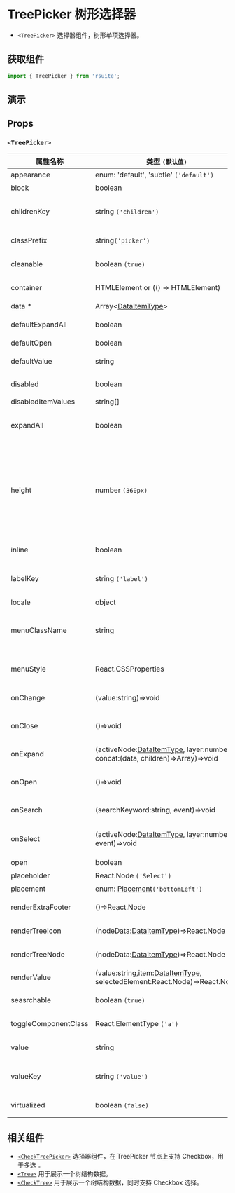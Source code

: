 # TreePicker 树形选择器

- `<TreePicker>` 选择器组件，树形单项选择器。

## 获取组件

```js
import { TreePicker } from 'rsuite';
```

## 演示

<!--{demo}-->

## Props

### `<TreePicker>`

| 属性名称             | 类型 `(默认值)`                                                                         | 描述                                                                            |
| -------------------- | --------------------------------------------------------------------------------------- | ------------------------------------------------------------------------------- |
| appearance           | enum: 'default', 'subtle' `('default')`                                                 | 设置外观                                                                        |
| block                | boolean                                                                                 | 堵塞整行                                                                        |
| childrenKey          | string `('children')`                                                                   | tree 数据结构 children 属性名称                                                 |
| classPrefix          | string`('picker')`                                                                      | 组件 CSS 类的前缀                                                               |
| cleanable            | boolean `(true)`                                                                        | 是否可以清除                                                                    |
| container            | HTMLElement or (() => HTMLElement)                                                      | 设置渲染的容器                                                                  |
| data \*              | Array&lt;[DataItemType](#types)&gt;                                                     | tree 数据                                                                       |
| defaultExpandAll     | boolean                                                                                 | 默认展开所有节点                                                                |
| defaultOpen          | boolean                                                                                 | 默认打开                                                                        |
| defaultValue         | string                                                                                  | 默认选中的值                                                                    |
| disabled             | boolean                                                                                 | 是否禁用 Picker                                                                 |
| disabledItemValues   | string[]                                                                                | 禁用选项                                                                        |
| expandAll            | boolean                                                                                 | (受控)展示/收起所有节点                                                         |
| height               | number `(360px)`                                                                        | menu 的高度。当设置了 virtualized 为 true 时， 可以通过 height 控制 menu 的高度 |
| inline               | boolean                                                                                 | 是否内联显示 tree                                                               |
| labelKey             | string `('label')`                                                                      | tree 数据结构 label 属性名称                                                    |
| locale               | object                                                                                  | 本地语言                                                                        |
| menuClassName        | string                                                                                  | 应用于菜单 DOM 节点的 css class                                                 |
| menuStyle            | React.CSSProperties                                                                     | 应用于菜单 DOM 节点的 style                                                     |
| onChange             | (value:string)=>void                                                                    | 数据改变的回调函数                                                              |
| onClose              | ()=>void                                                                                | 关闭 Dropdown 的回调函数                                                        |
| onExpand             | (activeNode:[DataItemType](#types), layer:number, concat:(data, children)=>Array)=>void | 树节点展示时的回调                                                              |
| onOpen               | ()=>void                                                                                | 展开 Dropdown 的回调函数                                                        |
| onSearch             | (searchKeyword:string, event)=>void                                                     | 搜索回调函数                                                                    |
| onSelect             | (activeNode:[DataItemType](#types), layer:number, event)=>void                          | 选择树节点后的回调函数                                                          |
| open                 | boolean                                                                                 | 打开（受控）                                                                    |
| placeholder          | React.Node `('Select')`                                                                 | 占位符                                                                          |
| placement            | enum: [Placement](#types)`('bottomLeft')`                                               | 打开位置                                                                        |
| renderExtraFooter    | ()=>React.Node                                                                          | 自定义页脚内容                                                                  |
| renderTreeIcon       | (nodeData:[DataItemType](#types))=>React.Node                                           | 自定义渲染 图标                                                                 |
| renderTreeNode       | (nodeData:[DataItemType](#types))=>React.Node                                           | 自定义渲染 tree 节点                                                            |
| renderValue          | (value:string,item:[DataItemType](#types), selectedElement:React.Node)=>React.Node      | 自定义渲染 placeholder                                                          |
| seasrchable          | boolean `(true)`                                                                        | 是否可以搜索                                                                    |
| toggleComponentClass | React.ElementType `('a')`                                                               | 为组件自定义元素类型                                                            |
| value                | string                                                                                  | 当前选中的值                                                                    |
| valueKey             | string `('value')`                                                                      | tree 数据结构 value 属性名称                                                    |
| virtualized          | boolean `(false)`                                                                       | 是否开启虚拟列表                                                                |


## 相关组件

- [`<CheckTreePicker>`](./check-tree-picker) 选择器组件，在 TreePicker 节点上支持 Checkbox，用于多选 。
- [`<Tree>`](./tree) 用于展示一个树结构数据。
- [`<CheckTree>`](./check-tree) 用于展示一个树结构数据，同时支持 Checkbox 选择。
